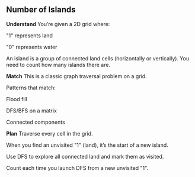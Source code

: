 ## Number of Islands
**Understand**
You’re given a 2D grid where:

"1" represents land

"0" represents water

An island is a group of connected land cells (horizontally or vertically).
You need to count how many islands there are.

**Match**
This is a classic graph traversal problem on a grid.

Patterns that match:

Flood fill

DFS/BFS on a matrix

Connected components

**Plan**
Traverse every cell in the grid.

When you find an unvisited "1" (land), it’s the start of a new island.

Use DFS to explore all connected land and mark them as visited.

Count each time you launch DFS from a new unvisited "1".
